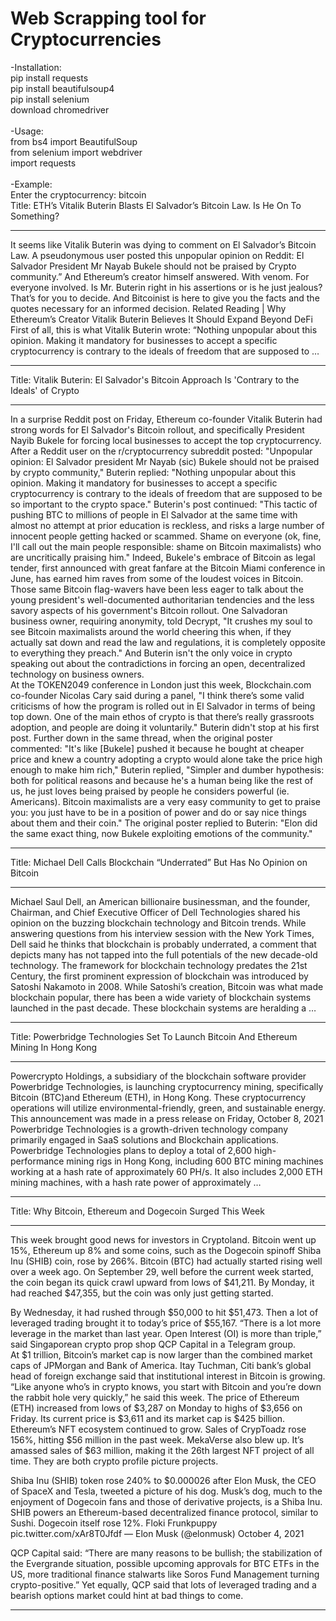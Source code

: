 # Web Scrapping tool for Cryptocurrencies

-Installation: <br>
pip install requests <br>
pip install beautifulsoup4 <br>
pip install selenium <br>
download chromedriver <br>
 <br>
-Usage:  <br>
from bs4 import BeautifulSoup <br>
from selenium import webdriver <br>
import requests <br>
 <br>
-Example: <br>
Enter the cryptocurrency: bitcoin <br> 
Title: ETH’s Vitalik Buterin Blasts El Salvador’s Bitcoin Law. Is He On To Something?
______________________________________________________________________________________________________

It seems like Vitalik Buterin was dying to comment on El Salvador’s Bitcoin Law. A pseudonymous user posted this unpopular opinion on Reddit: El Salvador President Mr Nayab Bukele should not be praised by Crypto community.” And Ethereum’s creator himself answered. With venom. For everyone involved. Is Mr. Buterin right in his assertions or is he just jealous? That’s for you to decide. And Bitcoinist is here to give you the facts and the quotes necessary for an informed decision. 
Related Reading | Why Ethereum’s Creator Vitalik Buterin Believes It Should Expand Beyond DeFi
First of all, this is what Vitalik Buterin wrote:
“Nothing unpopular about this opinion. Making it mandatory for businesses to accept a specific cryptocurrency is contrary to the ideals of freedom that are supposed to …
______________________________________________________________________________________________________

Title: Vitalik Buterin: El Salvador's Bitcoin Approach Is 'Contrary to the Ideals' of Crypto
______________________________________________________________________________________________________

In a surprise Reddit post on Friday, Ethereum co-founder Vitalik Buterin had strong words for El Salvador's Bitcoin rollout, and specifically President Nayib Bukele for forcing local businesses to accept the top cryptocurrency.
After a Reddit user on the r/cryptocurrency subreddit posted: "Unpopular opinion: El Salvador president Mr Nayab (sic) Bukele should not be praised by crypto community," Buterin replied: "Nothing unpopular about this opinion. Making it mandatory for businesses to accept a specific cryptocurrency is contrary to the ideals of freedom that are supposed to be so important to the crypto space."
Buterin's post continued: "This tactic of pushing BTC to millions of people in El Salvador at the same time with almost no attempt at prior education is 
reckless, and risks a large number of innocent people getting hacked or scammed. Shame on everyone (ok, fine, I'll call out the main people responsible: 
shame on Bitcoin maximalists) who are uncritically praising him."
Indeed, Bukele's embrace of Bitcoin as legal tender, first announced with great fanfare at the Bitcoin Miami conference in June, has earned him raves from some of the loudest voices in Bitcoin. Those same Bitcoin flag-wavers have been less eager to talk about the young president's well-documented authoritarian tendencies and the less savory aspects of his government's Bitcoin rollout. One Salvadoran business owner, requiring anonymity, told Decrypt, "It crushes my soul to see Bitcoin maximalists around the world cheering this when, if they actually sat down and read the law and regulations, it is completely opposite to everything they preach."
And Buterin isn't the only voice in crypto speaking out about the contradictions in forcing an open, decentralized technology on business owners.        
At the TOKEN2049 conference in London just this week, Blockchain.com co-founder Nicolas Cary said during a panel, "I think there’s some valid criticisms 
of how the program is rolled out in El Salvador in terms of being top down. One of the main ethos of crypto is that there’s really grassroots adoption, and people are doing it voluntarily."
Buterin didn't stop at his first post. Further down in the same thread, when the original poster commented: "It's like [Bukele] pushed it because he bought at cheaper price and knew a country adopting a crypto would alone take the price high enough to make him rich," Buterin replied, "Simpler and dumber hypothesis: both for political reasons and because he's a human being like the rest of us, he just loves being praised by people he considers powerful (ie. Americans). Bitcoin maximalists are a very easy community to get to praise you: you just have to be in a position of power and do or say nice things about them and their coin."
The original poster replied to Buterin: "Elon did the same exact thing, now Bukele exploiting emotions of the community."
______________________________________________________________________________________________________

Title: Michael Dell Calls Blockchain “Underrated” But Has No Opinion on Bitcoin
______________________________________________________________________________________________________

Michael Saul Dell, an American billionaire businessman, and the founder, Chairman, and Chief Executive Officer of Dell Technologies shared his opinion on the buzzing blockchain technology and Bitcoin trends. While answering questions from his interview session with the New York Times, Dell said he thinks 
that blockchain is probably underrated, a comment that depicts many has not tapped into the full potentials of the new decade-old technology.
The framework for blockchain technology predates the 21st Century, the first prominent expression of blockchain was introduced by Satoshi Nakamoto in 2008. While Satoshi’s creation, Bitcoin was what made blockchain popular, there has been a wide variety of blockchain systems launched in the past decade. These blockchain systems are heralding a …
______________________________________________________________________________________________________

Title: Powerbridge Technologies Set To Launch Bitcoin And Ethereum Mining In Hong Kong
______________________________________________________________________________________________________

Powercrypto Holdings, a subsidiary of the blockchain software provider Powerbridge Technologies, is launching cryptocurrency mining, specifically Bitcoin (BTC)and Ethereum (ETH), in Hong Kong. These cryptocurrency operations will utilize environmental-friendly, green, and sustainable energy. This announcement was made in a press release on Friday, October 8, 2021
Powerbridge Technologies is a growth-driven technology company primarily engaged in SaaS solutions and Blockchain applications.
Powerbridge Technologies plans to deploy a total of 2,600 high-performance mining rigs in Hong Kong, including 600 BTC mining machines working at a hash 
rate of approximately 60 PH/s. It also includes 2,000 ETH mining machines, with a hash rate power of approximately …
______________________________________________________________________________________________________

Title: Why Bitcoin, Ethereum and Dogecoin Surged This Week
______________________________________________________________________________________________________

This week brought good news for investors in Cryptoland. Bitcoin went up 15%, Ethereum up 8% and some coins, such as the Dogecoin spinoff Shiba Inu (SHIB) coin, rose by 266%. 
Bitcoin (BTC) had actually started rising well over a week ago. On September 29, well before the current week started, the coin began its quick crawl upward from lows of $41,211. By Monday, it had reached $47,355, but the coin was only just getting started.

By Wednesday, it had rushed through $50,000 to hit $51,473. Then a lot of leveraged trading brought it to today’s price of $55,167. “There is a lot more 
leverage in the market than last year. Open Interest (OI) is more than triple,” said Singaporean crypto prop shop QCP Capital in a Telegram group.       
At $1 trillion, Bitcoin’s market cap is now larger than the combined market caps of JPMorgan and Bank of America. Itay Tuchman, Citi bank’s global head of foreign exchange said that institutional interest in Bitcoin is growing. “Like anyone who’s in crypto knows, you start with Bitcoin and you’re down the rabbit hole very quickly,” he said this week.
The price of Ethereum (ETH) increased from lows of $3,287 on Monday to highs of $3,656 on Friday. Its current price is $3,611 and its market cap is $425 
billion. Ethereum’s NFT ecosystem continued to grow. Sales of CrypToadz rose 156%, hitting $56 million in the past week. MekaVerse also blew up. It’s amassed sales of $63 million, making it the 26th largest NFT project of all time. They are both crypto profile picture projects.

Shiba Inu (SHIB) token rose 240% to $0.000026 after Elon Musk, the CEO of SpaceX and Tesla, tweeted a picture of his dog. Musk’s dog, much to the enjoyment of Dogecoin fans and those of derivative projects, is a Shiba Inu. SHIB powers an Ethereum-based decentralized finance protocol, similar to Sushi. Dogecoin itself rose 12%.
Floki Frunkpuppy pic.twitter.com/xAr8T0Jfdf
— Elon Musk (@elonmusk) October 4, 2021


QCP Capital said: “There are many reasons to be bullish; the stabilization of the Evergrande situation, possible upcoming approvals for BTC ETFs in the US, more traditional finance stalwarts like Soros Fund Management turning crypto-positive.” Yet equally, QCP said that lots of leveraged trading and a bearish options market could hint at bad things to come. 
______________________________________________________________________________________________________

